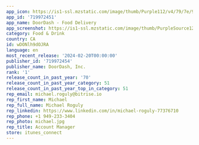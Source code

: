 ```yaml
---
app_icon: https://is1-ssl.mzstatic.com/image/thumb/Purple112/v4/79/7e/92/797e92f2-124e-155c-b8c1-35e72f9837c4/AppIcon-0-0-1x_U007emarketing-0-4-85-220.png/1024x1024bb.png
app_id: '719972451'
app_name: DoorDash - Food Delivery
app_screenshot: https://is1-ssl.mzstatic.com/image/thumb/PurpleSource126/v4/62/e4/d6/62e4d649-c19d-ee22-ba98-e06000a80233/e39c1df3-0738-4adb-b608-9a597fe40cd8_App_store_1.jpg/1284x2778bb.png
category: Food & Drink
country: CA
id: wDONlh9dOJRA
language: en
most_recent_release: '2024-02-20T00:00:00'
publisher_id: '719972454'
publisher_name: DoorDash, Inc.
rank: '1'
release_count_in_past_year: '70'
release_count_in_past_year_category: 51
release_count_in_past_year_top_in_category: 51
rep_email: michael.roguly@bitrise.io
rep_first_name: Michael
rep_full_name: Michael Roguly
rep_linkedin: https://www.linkedin.com/in/michael-roguly-77376710
rep_phone: +1 949-233-3404
rep_photo: michael.jpg
rep_title: Account Manager
store: itunes_connect
---
```

